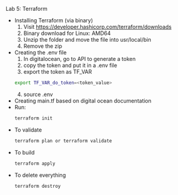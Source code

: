 Lab 5: Terraform
- Installing Terraform (via binary)
  1. Visit https://developer.hashicorp.com/terraform/downloads
  2. Binary download for Linux: AMD64 
  3. Unzip the folder and move the file into usr/local/bin
  4. Remove the zip
- Creating the .env file
  1. In digitalocean, go to API to generate a token
  2. copy the token and put it in a .env file
  3. export the token as TF_VAR
  ```bash
  export TF_VAR_do_token=<token_value>
  ```
  4. source .env
- Creating main.tf based on digital ocean documentation
- Run: 
  ```bash
  terraform init
  ```
- To validate
   ```bash
  terraform plan or terraform validate
  ``` 
- To build
   ```bash
  terraform apply
  ``` 
- To delete everything
   ```bash
  terraform destroy
  ``` 
